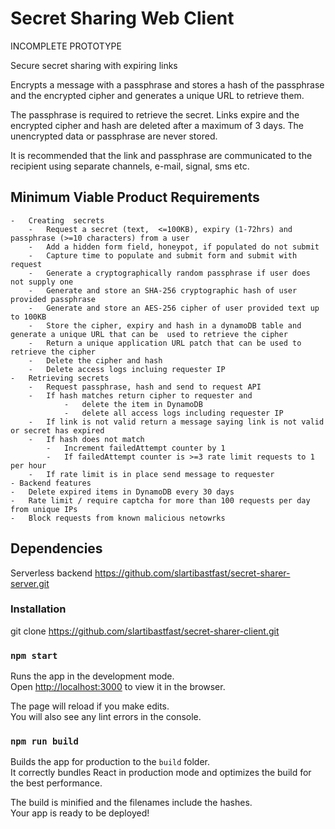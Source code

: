 # Secret Sharing Web Client

INCOMPLETE PROTOTYPE

Secure secret sharing with expiring links

Encrypts a message with a passphrase and stores a hash of the passphrase and the encrypted cipher and generates a unique URL to retrieve them.

The passphrase is required to retrieve the secret. Links expire and the  encrypted cipher and hash are deleted after a maximum of 3 days. The unencrypted data or passphrase are never stored.

It is recommended that the link and passphrase are communicated to the recipient using separate channels, e-mail, signal, sms etc.


## Minimum Viable  Product Requirements
    -   Creating  secrets   
        -   Request a secret (text,  <=100KB), expiry (1-72hrs) and passphrase (>=10 characters) from a user
        -   Add a hidden form field, honeypot, if populated do not submit
        -   Capture time to populate and submit form and submit with request
        -   Generate a cryptographically random passphrase if user does not supply one
        -   Generate and store an SHA-256 cryptographic hash of user provided passphrase
        -   Generate and store an AES-256 cipher of user provided text up to 100KB
        -   Store the cipher, expiry and hash in a dynamoDB table and generate a unique URL that can be  used to retrieve the cipher
        -   Return a unique application URL patch that can be used to retrieve the cipher
        -   Delete the cipher and hash
        -   Delete access logs incluing requester IP
    -   Retrieving secrets
        -   Request passphrase, hash and send to request API
        -   If hash matches return cipher to requester and
                -   delete the item in DynamoDB
                -   delete all access logs including requester IP
        -   If link is not valid return a message saying link is not valid or secret has expired
        -   If hash does not match
            -   Increment failedAttempt counter by 1
            -   If failedAttempt counter is >=3 rate limit requests to 1 per hour
        -   If rate limit is in place send message to requester
    - Backend features
    -   Delete expired items in DynamoDB every 30 days
    -   Rate limit / require captcha for more than 100 requests per day from unique IPs
    -   Block requests from known malicious netowrks

## Dependencies

Serverless backend https://github.com/slartibastfast/secret-sharer-server.git

### Installation

git clone https://github.com/slartibastfast/secret-sharer-client.git

### `npm start`

Runs the app in the development mode.<br />
Open [http://localhost:3000](http://localhost:3000) to view it in the browser.

The page will reload if you make edits.<br />
You will also see any lint errors in the console.


### `npm run build`

Builds the app for production to the `build` folder.<br />
It correctly bundles React in production mode and optimizes the build for the best performance.

The build is minified and the filenames include the hashes.<br />
Your app is ready to be deployed!

